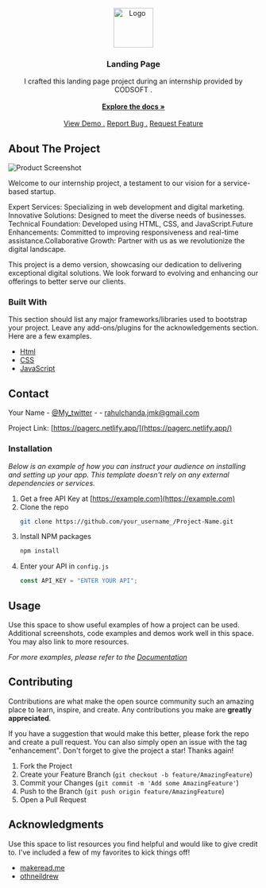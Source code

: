                          
<br/>
<div align="center">
<a href="https://github.com/ShaanCoding/ReadME-Generator">
<img src="https://r2.erweima.ai/imgcompressed/compressed_1d465544e6faf1e682fa55cb993d707b.webp" alt="Logo" width="80" height="80">
</a>
<h3 align="center">Landing Page</h3>
<p align="center">
I crafted this landing page project during an internship provided by  CODSOFT .
<br/>
<br/>
<a href="https://github.com/Rahulchanda33/codsoft.landing/tree/LandingPage/LnadingPage"><strong>Explore the docs »</strong></a>
<br/>
<br/>
<a href="https://github.com/Rahulchanda33/codsoft.landing/tree/LandingPage/LnadingPage">View Demo .</a>  
<a href="https://github.com/ShaanCoding/ReadME-Generator/issues/new?labels=bug&template=bug-report---.md">Report Bug .</a>
<a href="https://github.com/ShaanCoding/ReadME-Generator/issues/new?labels=enhancement&template=feature-request---.md">Request Feature</a>
</p>
</div>

 ## About The Project

![Product Screenshot](https://i.imghippo.com/files/Vjwoj1716124656.png)

 Welcome to our internship project, a testament to our vision for a service-based startup.

Expert Services: 
 Specializing in web development and digital marketing.
Innovative Solutions: Designed to meet the diverse needs of businesses.
Technical Foundation: Developed using HTML, CSS, and JavaScript.Future Enhancements: 
Committed to improving responsiveness and real-time assistance.Collaborative Growth: 
Partner with us as we revolutionize the digital landscape.

This project is a demo version, showcasing our dedication to delivering exceptional digital solutions. We look forward to evolving and enhancing our offerings to better serve our clients.
 ### Built With

This section should list any major frameworks/libraries used to bootstrap your project. Leave any add-ons/plugins for the acknowledgements section. Here are a few examples.

- [Html](https://html.com/)
- [CSS](https://www.w3schools.com/css/)
- [JavaScript](https://www.javascript.com/)
 ## Contact

Your Name - [@My_twitter](https://twitter.com/rahulchand78279)       -   - rahulchanda.jmk@gmail.com

Project Link: [https://pagerc.netlify.app/](https://pagerc.netlify.app/)
 ### Installation

_Below is an example of how you can instruct your audience on installing and setting up your app. This template doesn't rely on any external dependencies or services._

1. Get a free API Key at [https://example.com](https://example.com)
2. Clone the repo
   ```sh
   git clone https://github.com/your_username_/Project-Name.git
   ```
3. Install NPM packages
   ```sh
   npm install
   ```
4. Enter your API in `config.js`
   ```js
   const API_KEY = "ENTER YOUR API";
   ```
 ## Usage

Use this space to show useful examples of how a project can be used. Additional screenshots, code examples and demos work well in this space. You may also link to more resources.

_For more examples, please refer to the [Documentation](https://example.com)_
 ## Contributing

Contributions are what make the open source community such an amazing place to learn, inspire, and create. Any contributions you make are **greatly appreciated**.

If you have a suggestion that would make this better, please fork the repo and create a pull request. You can also simply open an issue with the tag "enhancement".
Don't forget to give the project a star! Thanks again!

1. Fork the Project
2. Create your Feature Branch (`git checkout -b feature/AmazingFeature`)
3. Commit your Changes (`git commit -m 'Add some AmazingFeature'`)
4. Push to the Branch (`git push origin feature/AmazingFeature`)
5. Open a Pull Request
 ## Acknowledgments

Use this space to list resources you find helpful and would like to give credit to. I've included a few of my favorites to kick things off!


- [makeread.me](https://github.com/ShaanCoding/ReadME-Generator)
- [othneildrew](https://github.com/othneildrew/Best-README-Template)

